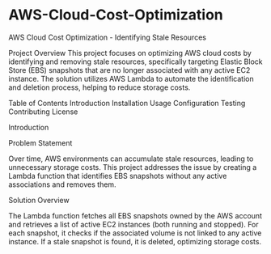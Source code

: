 # AWS-Cloud-Cost-Optimization

AWS Cloud Cost Optimization - Identifying Stale Resources

Project Overview
This project focuses on optimizing AWS cloud costs by identifying and removing stale resources, specifically targeting Elastic Block Store (EBS) snapshots that are no longer associated with any active EC2 instance. The solution utilizes AWS Lambda to automate the identification and deletion process, helping to reduce storage costs.

Table of Contents
Introduction
Installation
Usage
Configuration
Testing
Contributing
License

Introduction

Problem Statement

Over time, AWS environments can accumulate stale resources, leading to unnecessary storage costs. This project addresses the issue by creating a Lambda function that identifies EBS snapshots without any active associations and removes them.

Solution Overview

The Lambda function fetches all EBS snapshots owned by the AWS account and retrieves a list of active EC2 instances (both running and stopped). For each snapshot, it checks if the associated volume is not linked to any active instance. If a stale snapshot is found, it is deleted, optimizing storage costs.



